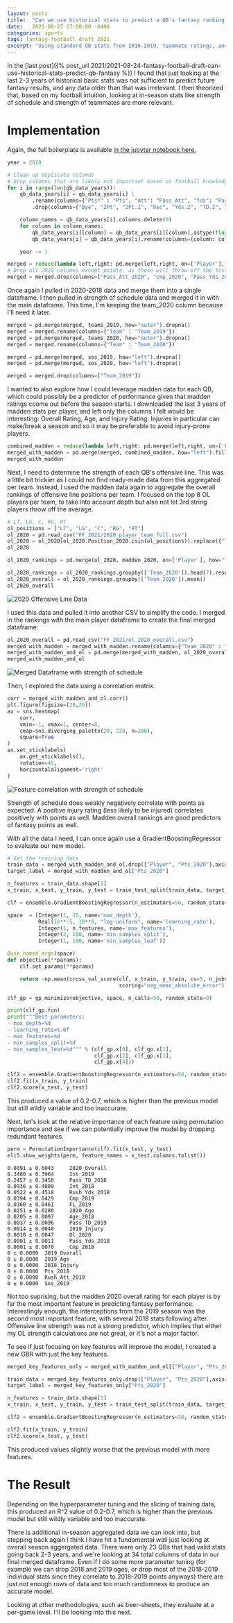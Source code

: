 ```yaml
---
layout: posts
title:  "Can we use historical stats to predict a QB's fantasy ranking - Using strength of schedule and OL strength"
date:   2021-08-27 17:00:00 -0400
categories: sports
tags: fantasy-football draft 2021
excerpt: "Using standard QB stats from 2016-2019, teammate ratings, and strength of schedule to predict 2020 fantasy points."
---
```


In the [last post]({% post_url 2021/2021-08-24-fantasy-football-draft-can-use-historical-stats-predict-qb-fantasy %}) I found that just looking at the last 2-3 years of historical basic stats was not sufficient to predict future fantasy results, and any data older than that was irrelevant. I then theorized that, based on my football intuition, looking at in-season stats like strength of schedule and strength of teammates are more relevant.

# Implementation

Again, the full boilerplate is available <a href="https://github.com/BenPollock/Fantasy-Football-Draft-2021/blob/main/in-season_exploration.ipynb">in the jupyter notebook here.</a> 

```python
year = 2020

# Clean up duplicate columns
# Drop columns that are likely not important based on football knowledge
for i in range(len(qb_data_years)):
    qb_data_years[i] = qb_data_years[i] \
        .rename(columns={"Pts*" : "Pts", "Att": "Pass_Att", "Yds": "Pass_Yds", "TD": "Pass_TD","Att.1": "Rush_Att", "Yds.1": "Rush_Yds", "TD.1": "Rush_TD"}) \
        .drop(columns=["Bye", "2Pt", "2Pt.1", "Rec", "Yds.2", "TD.2", "2Pt.2", "TD.3"])

    column_names = qb_data_years[i].columns.delete(0)
    for column in column_names:
        qb_data_years[i][column] = qb_data_years[i][column].astype(float)
        qb_data_years[i] = qb_data_years[i].rename(columns={column: column + "_" + str(year)})

    year -= 1

merged = reduce(lambda left,right: pd.merge(left,right, on=['Player'], how="outer"), qb_data_years).fillna(0)
# Drop all 2020 columns except points, as those will throw off the testing
merged = merged.drop(columns=["Pass_Att_2020", "Cmp_2020", "Pass_Yds_2020", "Pass_TD_2020", "Int_2020", "Rush_Att_2020", "Rush_Yds_2020", "Rush_TD_2020", "FL_2020"])
```

Once again I pulled in 2020-2018 data and merge them into a single dataframe. I then pulled in strength of schedule data and merged it in with the main dataframe. This time, I'm keeping the team_2020 column because I'll need it later.

```python
merged = pd.merge(merged, teams_2019, how="outer").dropna()
merged = merged.rename(columns={"Team" : "Team_2019"})
merged = pd.merge(merged, teams_2020, how="outer").dropna()
merged = merged.rename(columns={"Team" : "Team_2020"})

merged = pd.merge(merged, sos_2019, how="left").dropna()
merged = pd.merge(merged, sos_2020, how="left").dropna()

merged = merged.drop(columns=["Team_2019"])
```

I wanted to also explore how I could leverage madden data for each QB, which could possibly be a predictor of performance given that madden ratings ccome out before the season starts. I downloaded the last 3 years of madden stats per player, and left only the columns I felt would be interesting: Overall Rating, Age, and Injury Rating. Injuries in particular can make/break a season and so it may be preferable to avoid injury-prone players.

```python
combined_madden = reduce(lambda left,right: pd.merge(left,right, on=['Player'], how="outer"), madden_ratings).fillna(0)
merged_with_madden = pd.merge(merged, combined_madden, how="left").fillna(0)
merged_with_madden
```

Next, I need to determine the strength of each QB's offensive line. This was a little bit trickier as I could not find ready-made data from this aggregated per team. Instead, I used the madden data again to aggregate the overall rankings of offensive line positions per team. I focused on the top 8 OL players per team, to take into account depth but also not let 3rd string players throw off the average.

```python
# LT, LG, C, RG, RT
ol_positions = ["LT", "LG", "C", "RG", "RT"]
ol_2020 = pd.read_csv("FF_2021/2020_player_team_full.csv")
ol_2020 = ol_2020[ol_2020.Position_2020.isin(ol_positions)].replace({"Team_2020": team_name_to_short_form})
ol_2020

ol_2020_rankings = pd.merge(ol_2020, madden_2020, on=['Player'], how="left").drop(columns=["2020_Age", "2020_Injury"]).rename(columns={"2020_Overall": "Overall_2020"})

ol_2020_rankings = ol_2020_rankings.groupby(['Team_2020']).head(7).reset_index(drop=True)
ol_2020_overall = ol_2020_rankings.groupby(['Team_2020']).mean()
ol_2020_overall
```

![2020 Offensive Line Data](/assets/images/2021/2020-ol.png)

I used this data and pulled it into another CSV to simplify the code. I merged in the rankings with the main player dataframe to create the final merged dataframe:

```python
ol_2020_overall = pd.read_csv("FF_2021/ol_2020_overall.csv")
merged_with_madden = merged_with_madden.rename(columns={"Team_2020" : "Team"})
merged_with_madden_and_ol = pd.merge(merged_with_madden, ol_2020_overall, on=['Team'], how="left").drop(columns=["Team"])
merged_with_madden_and_ol
```
![Merged Dataframe with strength of schedule](/assets/images/2021/2016-2020-merged-sos.png)

Then, I explored the data using a correlation matrix.

```python
corr = merged_with_madden_and_ol.corr()
plt.figure(figsize=(20,20))
ax = sns.heatmap(
    corr, 
    vmin=-1, vmax=1, center=0,
    cmap=sns.diverging_palette(20, 220, n=200),
    square=True
)
ax.set_xticklabels(
    ax.get_xticklabels(),
    rotation=45,
    horizontalalignment='right'
)
```

![Feature correlation with strength of schedule](/assets/images/2021/correlation-sos.png)

Strength of schedule does weakly negatively correlate with points as expected. A positive injury rating (less likely to be injured) correlates positively with points as well. Madden overall rankings are good predictors of fantasy points as well.

With all the data I need, I can once again use a GradientBoostingRegressor to evaluate our new model.

```python
# Get the training data
train_data = merged_with_madden_and_ol.drop(["Player", "Pts_2020"],axis=1)
target_label = merged_with_madden_and_ol["Pts_2020"]

n_features = train_data.shape[1]
x_train, x_test, y_train, y_test = train_test_split(train_data, target_label, test_size = 0.30)

clf = ensemble.GradientBoostingRegressor(n_estimators=50, random_state=0)

space  = [Integer(1, 15, name='max_depth'),
          Real(10**-5, 10**0, "log-uniform", name='learning_rate'),
          Integer(1, n_features, name='max_features'),
          Integer(2, 100, name='min_samples_split'),
          Integer(1, 100, name='min_samples_leaf')]

@use_named_args(space)
def objective(**params):
    clf.set_params(**params)

    return -np.mean(cross_val_score(clf, x_train, y_train, cv=5, n_jobs=-1,
                                    scoring="neg_mean_absolute_error"))

clf_gp = gp_minimize(objective, space, n_calls=50, random_state=0)

print(clf_gp.fun)
print("""Best parameters:
- max_depth=%d
- learning_rate=%.6f
- max_features=%d
- min_samples_split=%d
- min_samples_leaf=%d""" % (clf_gp.x[0], clf_gp.x[1],
                            clf_gp.x[2], clf_gp.x[3],
                            clf_gp.x[4]))

clf2 = ensemble.GradientBoostingRegressor(n_estimators=50, random_state=0, max_depth = 1, learning_rate=1.0, max_features=32, min_samples_split=2, min_samples_leaf=1)
clf2.fit(x_train, y_train)
clf2.score(x_test, y_test)
```

This produced a value of 0.2-0.7, which is higher than the previous model but still wildly variable and too inaccurate.

Next, let's look at the relative importance of each feature using permutation importance and see if we can potentially improve the model by dropping redundant features.

```python
perm = PermutationImportance(clf).fit(x_test, y_test)
eli5.show_weights(perm, feature_names = x_test.columns.tolist())
```

```
0.8091 ± 0.6043 	2020_Overall
0.3480 ± 0.3964 	Int_2019
0.2457 ± 0.3458 	Pass_TD_2018
0.0936 ± 0.4800 	Int_2018
0.0522 ± 0.4518 	Rush_Yds_2018
0.0394 ± 0.0429 	Cmp_2019
0.0360 ± 0.0461 	FL_2019
0.0251 ± 0.0286 	2020_Age
0.0205 ± 0.0097 	Age_2018
0.0037 ± 0.0096 	Pass_TD_2019
0.0014 ± 0.0040 	2019_Injury
0.0010 ± 0.0047 	Ol_2020
0.0001 ± 0.0011 	Pass_Yds_2018
0.0001 ± 0.0070 	Cmp_2018
0 ± 0.0000 	2019_Overall
0 ± 0.0000 	2019_Age
0 ± 0.0000 	2018_Injury
0 ± 0.0000 	Pts_2018
0 ± 0.0000 	Rush_Att_2019
0 ± 0.0000 	Sos_2019 
```

Not too suprising, but the madden 2020 overall rating for each player is by far the most important feature in predicting fantasy performance. Interestingly enough, the interceptions from the 2019 season was the second most important feature, with several 2018 stats following after. Offensive line strength was not a strong predictor, which implies that either my OL strength calculations are not great, or it's not a major factor.

To see if just focusing on key features will improve the model, I created a new GBR with just the key features.

```python
merged_key_features_only = merged_with_madden_and_ol[["Player", "Pts_2020", "2020_Overall", "Int_2019", "Pass_TD_2018", "Int_2018", "Rush_Yds_2018", "Cmp_2019", "FL_2019", "2020_Age"]]

train_data = merged_key_features_only.drop(["Player", "Pts_2020"],axis=1)
target_label = merged_key_features_only["Pts_2020"]

n_features = train_data.shape[1]
x_train, x_test, y_train, y_test = train_test_split(train_data, target_label, test_size = 0.30)

clf2 = ensemble.GradientBoostingRegressor(n_estimators=50, random_state=0, max_depth = 15, learning_rate=.1, max_features=2, min_samples_split=50, min_samples_leaf=50)

clf2.fit(x_train, y_train)
clf2.score(x_test, y_test)

```

This produced values slightly worse that the previous model with more features.


# The Result

Depending on the hyperparameter tuning and the slicing of training data, this produced an R^2 value of 0.2-0.7, which is higher than the previous model but still wildly variable and too inaccurate.

There is additional in-season aggregated data we can look into, but stepping back again I think I have hit a fundamental wall just looking at overall season aggergated data. There were only 23 QBs that had valid stats going back 2-3 years, and we're looking at 34 total columns of data in our final merged dataframe. Even if I do some more parameter tuning (for example we can drop 2018 and 2019 ages, or drop most of the 2018-2019 individual stats since they correlate to 2018-2019 points anyways) there are just not enough rows of data and too much randomness to produce an accurate model.

Looking at other methodologies, such as beer-sheets, they evaluate at a per-game level. I'll be looking into this next.